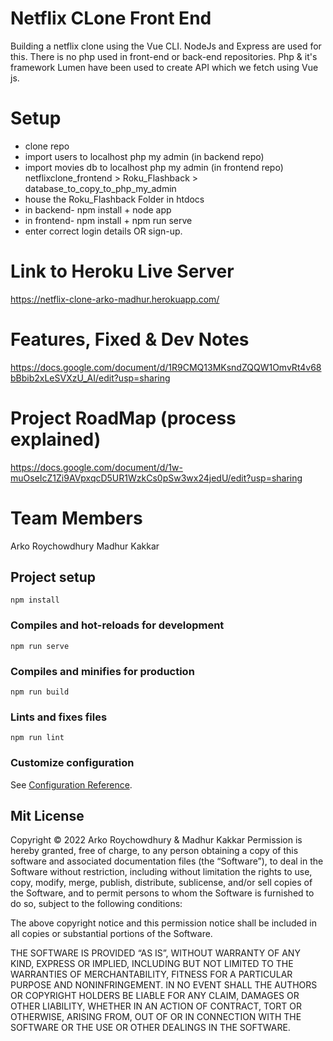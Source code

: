 # Netflix CLone Front End
Building a netflix clone using the Vue CLI. NodeJs and Express are used for this. There is no php used in front-end or back-end repositories. Php & it's framework Lumen have been used to create API which we fetch using Vue js.  

# Setup
- clone repo
- import users to localhost php my admin (in backend repo)
- import movies db to localhost php my admin (in frontend repo)
netflixclone_frontend > Roku_Flashback > database_to_copy_to_php_my_admin
- house the Roku_Flashback Folder in htdocs
- in backend- npm install + node app
- in frontend- npm install + npm run serve
- enter correct login details OR sign-up.

# Link to Heroku Live Server
https://netflix-clone-arko-madhur.herokuapp.com/

# Features, Fixed & Dev Notes 
https://docs.google.com/document/d/1R9CMQ13MKsndZQQW1OmvRt4v68bBbib2xLeSVXzU_AI/edit?usp=sharing

# Project RoadMap (process explained)
https://docs.google.com/document/d/1w-muOseIcZ1Zi9AVpxqcD5UR1WzkCs0pSw3wx24jedU/edit?usp=sharing

# Team Members
Arko Roychowdhury
Madhur Kakkar

## Project setup
```
npm install
```

### Compiles and hot-reloads for development
```
npm run serve
```

### Compiles and minifies for production
```
npm run build
```

### Lints and fixes files
```
npm run lint
```

### Customize configuration
See [Configuration Reference](https://cli.vuejs.org/config/).

## Mit License

Copyright © 2022 Arko Roychowdhury & Madhur Kakkar
Permission is hereby granted, free of charge, to any person obtaining a copy of this software and associated documentation files (the “Software”), to deal in the Software without restriction, including without limitation the rights to use, copy, modify, merge, publish, distribute, sublicense, and/or sell copies of the Software, and to permit persons to whom the Software is furnished to do so, subject to the following conditions:

The above copyright notice and this permission notice shall be included in all copies or substantial portions of the Software.

THE SOFTWARE IS PROVIDED “AS IS”, WITHOUT WARRANTY OF ANY KIND, EXPRESS OR IMPLIED, INCLUDING BUT NOT LIMITED TO THE WARRANTIES OF MERCHANTABILITY, FITNESS FOR A PARTICULAR PURPOSE AND NONINFRINGEMENT. IN NO EVENT SHALL THE AUTHORS OR COPYRIGHT HOLDERS BE LIABLE FOR ANY CLAIM, DAMAGES OR OTHER LIABILITY, WHETHER IN AN ACTION OF CONTRACT, TORT OR OTHERWISE, ARISING FROM, OUT OF OR IN CONNECTION WITH THE SOFTWARE OR THE USE OR OTHER DEALINGS IN THE SOFTWARE.